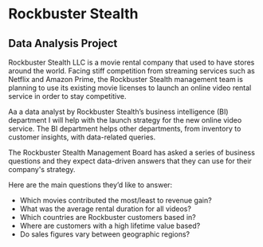 # Rockbuster Stealth
## Data Analysis Project

Rockbuster Stealth LLC is a movie rental company that used to have stores around the
world. Facing stiff competition from streaming services such as Netflix and Amazon Prime,
the Rockbuster Stealth management team is planning to use its existing movie licenses to
launch an online video rental service in order to stay competitive.  

Aa a data analyst by Rockbuster Stealth’s business intelligence (BI)
department I will help with the launch strategy for the new online video service. The BI
department helps other departments, from inventory to customer insights, with data-related
queries. 

The Rockbuster Stealth Management Board has asked a series of business questions and
they expect data-driven answers that they can use for their company's strategy. 

Here are the main questions they’d like to answer:  

- Which movies contributed the most/least to revenue gain?
- What was the average rental duration for all videos?
- Which countries are Rockbuster customers based in?
- Where are customers with a high lifetime value based?
- Do sales figures vary between geographic regions?
